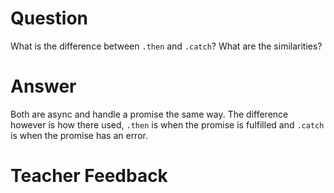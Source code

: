 # Question
What is the difference between `.then` and `.catch`? What are the similarities?

# Answer
Both are async and handle a  promise the  same way.  The difference however is how there used, `.then` is when the promise is fulfilled  and  `.catch` is when the  promise has  an error.

# Teacher Feedback